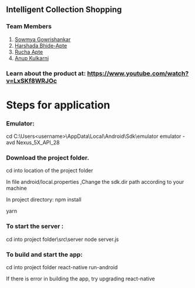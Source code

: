 ## Intelligent Collection Shopping
### Team Members
1. [Sowmya Gowrishankar](https://github.com/sowmyagowri)
2. [Harshada Bhide-Apte](https://github.com/HarshadaBhide)
3. [Rucha Apte](https://github.com/ruchaapte)
4. [Anup Kulkarni](https://github.com/anupkv1)

### Learn about the product at: https://www.youtube.com/watch?v=LxSKf8WRJOc

# Steps for application

### Emulator:

cd C:\Users\<username>\AppData\Local\Android\Sdk\emulator
emulator -avd Nexus_5X_API_28

### Download the project folder.
cd into location of the project folder

In file android/local.properties ,Change the sdk.dir path according to your machine

In project directory: 
npm install

yarn


### To start the server :
cd into project folder\src\server
node server.js

### To build and start the app:
cd into project folder
react-native run-android

If there is error in building the app, try upgrading react-native
